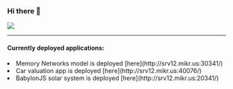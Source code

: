 ### Hi there 👋

![](https://komarev.com/ghpvc/?username=Kurdzik)

<hr>
<h4> Currently deployed applications: </h4>


<li> Memory Networks model is deployed [here](http://srv12.mikr.us:30341/) </li>

<li> Car valuation app is deployed [here](http://srv12.mikr.us:40076/) </li>

<li> BabylonJS solar system is deployed [here](http://srv12.mikr.us:20341/) </li>


